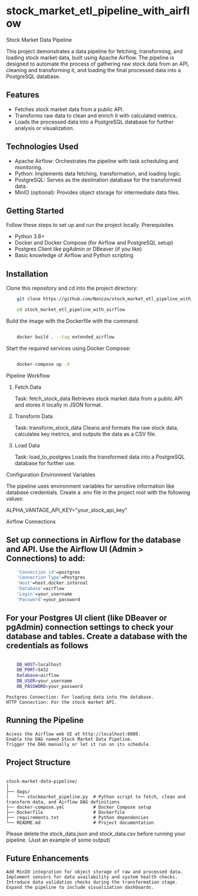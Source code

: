 # stock_market_etl_pipeline_with_airflow

Stock Market Data Pipeline

This project demonstrates a data pipeline for fetching, transforming, and loading stock market data, built using Apache Airflow. The pipeline is designed to automate the process of gathering raw stock data from an API, cleaning and transforming it, and loading the final processed data into a PostgreSQL database.

## Features

- Fetches stock market data from a public API.
- Transforms raw data to clean and enrich it with calculated metrics.
- Loads the processed data into a PostgreSQL database for further analysis or visualization.

## Technologies Used

- Apache Airflow: Orchestrates the pipeline with task scheduling and monitoring.
- Python: Implements data fetching, transformation, and loading logic.
- PostgreSQL: Serves as the destination database for the transformed data.
- MinIO (optional): Provides object storage for intermediate data files.

## Getting Started

Follow these steps to set up and run the project locally.
Prerequisites

- Python 3.8+
- Docker and Docker Compose (for Airflow and PostgreSQL setup)
- Postgres Client like pgAdmin or DBeaver (if you like)
- Basic knowledge of Airflow and Python scripting

## Installation

Clone this repository and cd into the project directory: 
    
```bash
    git clone https://github.com/Nonzzo/stock_market_etl_pipeline_with_airflow.git

    cd stock_market_etl_pipeline_with_airflow
```

Build the image with the Dockerfile with the command:
```bash

    docker build . --tag extended_airflow
```

Start the required services using Docker Compose:

```bash

    docker-compose up -d
```

Pipeline Workflow
1. Fetch Data

    Task: fetch_stock_data
    Retrieves stock market data from a public API and stores it locally in JSON format.

2. Transform Data

    Task: transform_stock_data
    Cleans and formats the raw stock data, calculates key metrics, and outputs the data as a CSV file.

3. Load Data

    Task: load_to_postgres
    Loads the transformed data into a PostgreSQL database for further use.

Configuration
Environment Variables

The pipeline uses environment variables for sensitive information like database credentials. Create a .env file in the project root with the following values:

ALPHA_VANTAGE_API_KEY="your_stock_api_key"

Airflow Connections

## Set up connections in Airflow for the database and API. Use the Airflow UI (Admin > Connections) to add:

```bash
    'Connection id'=postgres
    'Connection Type'=Postgres
    'Host'=host.docker.internal
    'Database'=airflow
    'Login'=your_username
    'Password'=your_password
```
    
## For your Postgres UI client (like DBeaver or pgAdmin) connection settings to check your database and tables. Create a database with the credentials as follows

```bash

    DB_HOST=localhost
    DB_PORT=5432
    Database=airflow
    DB_USER=your_username
    DB_PASSWORD=your_password
```

    Postgres Connection: For loading data into the database.
    HTTP Connection: For the stock market API.

## Running the Pipeline


    Access the Airflow web UI at http://localhost:8080.
    Enable the DAG named Stock Market Data Pipeline.
    Trigger the DAG manually or let it run on its schedule.


## Project Structure

```

stock-market-data-pipeline/
│
├── dags/
│   └── stockmarket_pipeline.py  # Python script to fetch, clean and transform data, and Airflow DAG definitions
├── docker-compose.yml           # Docker Compose setup
├── Dockerfile                   # Dockerfile
├── requirements.txt             # Python dependencies
└── README.md                    # Project documentation

```


Please delete the stock_data.json and stock_data.csv before running your pipeline. (Just an example of some output)


## Future Enhancements

    Add MinIO integration for object storage of raw and processed data.
    Implement sensors for data availability and system health checks.
    Introduce data validation checks during the transformation stage.
    Expand the pipeline to include visualization dashboards.
